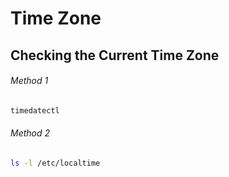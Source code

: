 # Time Zone

## Checking the Current Time Zone

###### Method 1
```bash
timedatectl
```

###### Method 2
```bash
ls -l /etc/localtime
```



